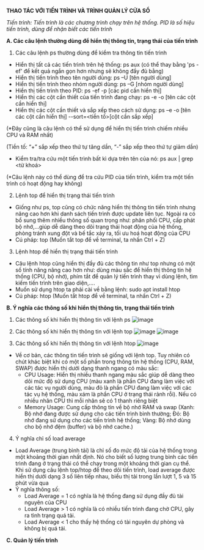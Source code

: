 **THAO TÁC VỚI TIẾN TRÌNH VÀ TRÌNH QUẢN LÝ CỬA SỔ**

*Tiến trình: Tiến trình là các chương trình chạy trên hệ thống. PID là số hiệu tiến trình, dùng để nhận biết các tiến trình*

**A. Các câu lệnh thường dùng để hiển thị thông tin, trạng thái của tiến trình**

1. Các câu lệnh ps thường dùng để kiểm tra thông tin tiến trình
- Hiển thị tất cả các tiến trình trên hệ thống: ps aux (có thể thay bằng 'ps -ef' để kết quả ngắn gọn hơn nhưng sẽ không đầy đủ bằng)
- Hiển thị tiến trình theo tên người dùng: ps –U [tên người dùng]
- Hiển thị tiến trình theo nhóm người dùng: ps –G [nhóm người dùng]
- Hiển thị tiến trình theo PID: ps -ef -p [các pid cần hiển thị]
- Hiển thị các cột cần thiết của tiến trình đang chạy: ps -e -o [tên các cột cần hiển thị]
- Hiển thị các cột cần thiết và sắp xếp theo cách sử dụng: ps –e -o [tên các cột cần hiển thị] --sort=<tiền tố>[cột cần sắp xếp]

(*Đây cũng là câu lệnh có thể sử dụng để hiển thị tiến trình chiếm nhiều CPU và RAM nhất)

(Tiền tố: “+” sắp xếp theo thứ tự tăng dần, “-” sắp xếp theo thứ tự giảm dần) 

- Kiểm tra/tra cứu một tiến trình bất kì dựa trên tên của nó: ps aux | grep <từ khoá>

(*Câu lệnh này có thể dùng để tra cứu PID của tiến trình, kiểm tra một tiến trình có hoạt động hay không)

2. Lệnh top để hiển thị trạng thái tiến trình
- Giống như ps, top cũng có chức năng hiển thị thông tin tiến trình nhưng nâng cao hơn khi danh sách tiến trình được update liên tục. Ngoài ra có bổ sung thêm nhiều thông số quan trọng như: phân phối CPU, cấp phát bộ nhớ,…giúp dễ dàng theo dõi trạng thái hoạt động của hệ thống, phòng tránh xung đột và bế tắc xảy ra, tối ưu hoá hoạt động của CPU
- Cú pháp: top (Muốn tắt top để về terminal, ta nhấn Ctrl + Z)

3. Lệnh htop để hiển thị trạng thái tiến trình
- Câu lệnh htop cũng hiển thị đầy đủ các thông tin như top nhưng có một số tính năng nâng cao hơn như: dùng màu sắc để hiển thị thông tin hệ thống (CPU, bộ nhớ), phím tắt để quản lý tiến trình thay vì dùng lệnh, tìm kiếm tiến trình trên giao diện,....
- Muốn sử dụng htop ta phải cài về bằng lệnh: sudo apt install htop
- Cú pháp: htop (Muốn tắt htop để về terminal, ta nhấn Ctrl + Z)

**B. Ý nghĩa các thông số khi hiển thị thông tin, trạng thái tiến trình**
1. Các thông số khi hiển thị thông tin với lệnh ps
![image](https://github.com/user-attachments/assets/f7011a3c-a344-4e69-81d8-2421b5d77459)

2. Các thông số khi hiển thị thông tin với lệnh top
![image](https://github.com/user-attachments/assets/8760b1e6-a4bb-418c-98f5-414d36a77d18)
![image](https://github.com/user-attachments/assets/43bbba8c-1748-4d66-9f2c-d64c789f7651)

3. Các thông số khi hiển thị thông tin với lệnh htop
![image](https://github.com/user-attachments/assets/1892c745-4518-4e8d-89bf-5e9bbef241de)
- Về cơ bản, các thông tin tiến trình sẽ giống với lệnh top. Tuy nhiên có chút khác biệt khi có một số phần trong thông tin hệ thống (CPU, RAM, SWAP) được hiển thị dưới dạng thanh ngang có màu sắc:
  - CPU Usage: Hiển thị nhiều thanh ngang màu sắc giúp dễ dàng theo dõi mức độ sử dụng CPU (màu xanh là phần CPU đang làm việc với các tác vụ người dùng, màu đỏ là phần CPU đang làm việc với các tác vụ hệ thống, màu xám là phần CPU ở trạng thái rảnh rỗi). Nếu có nhiều nhân CPU thì mỗi nhân sẽ có 1 thanh riêng biệt
  - Memory Usage: Cung cấp thông tin về bộ nhớ RAM và swap (Xanh: Bộ nhớ đang được sử dụng cho các tiến trình bình thường; Đỏ: Bộ nhớ đang sử dụng cho các tiến trình hệ thống; Vàng: Bộ nhớ dùng cho bộ nhớ đệm (buffer) và bộ nhớ cache.)

4. Ý nghĩa chỉ số load average
- Load Average (trung bình tải) là chỉ số đo mức độ tải của hệ thống trong một khoảng thời gian nhất định. Nó cho biết số lượng trung bình các tiến trình đang ở trạng thái có thể chạy trong một khoảng thời gian cụ thể. Khi sử dụng câu lệnh top/htop để theo dõi tiến trình, load average được hiển thị dưới dạng 3 số liên tiếp nhau, biểu thị tải trong lần lượt 1, 5 và 15 phút vừa qua
- Ý nghĩa thông số:
  - Load Average = 1 có nghĩa là hệ thống đang sử dụng đầy đủ tài nguyên của CPU
  - Load Average > 1 có nghĩa là có nhiều tiến trình đang chờ CPU, gây ra tình trạng quá tải.
  - Load Average < 1 cho thấy hệ thống có tài nguyên dự phòng và không bị quá tải.

**C. Quản lý tiến trình**


